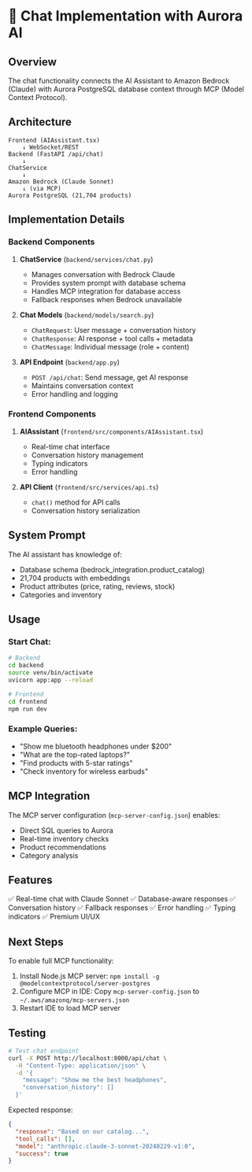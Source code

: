 # 🤖 Chat Implementation with Aurora AI

## Overview

The chat functionality connects the AI Assistant to Amazon Bedrock (Claude) with Aurora PostgreSQL database context through MCP (Model Context Protocol).

## Architecture

```
Frontend (AIAssistant.tsx)
    ↓ WebSocket/REST
Backend (FastAPI /api/chat)
    ↓
ChatService
    ↓
Amazon Bedrock (Claude Sonnet)
    ↓ (via MCP)
Aurora PostgreSQL (21,704 products)
```

## Implementation Details

### Backend Components

1. **ChatService** (`backend/services/chat.py`)
   - Manages conversation with Bedrock Claude
   - Provides system prompt with database schema
   - Handles MCP integration for database access
   - Fallback responses when Bedrock unavailable

2. **Chat Models** (`backend/models/search.py`)
   - `ChatRequest`: User message + conversation history
   - `ChatResponse`: AI response + tool calls + metadata
   - `ChatMessage`: Individual message (role + content)

3. **API Endpoint** (`backend/app.py`)
   - `POST /api/chat`: Send message, get AI response
   - Maintains conversation context
   - Error handling and logging

### Frontend Components

1. **AIAssistant** (`frontend/src/components/AIAssistant.tsx`)
   - Real-time chat interface
   - Conversation history management
   - Typing indicators
   - Error handling

2. **API Client** (`frontend/src/services/api.ts`)
   - `chat()` method for API calls
   - Conversation history serialization

## System Prompt

The AI assistant has knowledge of:
- Database schema (bedrock_integration.product_catalog)
- 21,704 products with embeddings
- Product attributes (price, rating, reviews, stock)
- Categories and inventory

## Usage

### Start Chat:

```bash
# Backend
cd backend
source venv/bin/activate
uvicorn app:app --reload

# Frontend
cd frontend
npm run dev
```

### Example Queries:

- "Show me bluetooth headphones under $200"
- "What are the top-rated laptops?"
- "Find products with 5-star ratings"
- "Check inventory for wireless earbuds"

## MCP Integration

The MCP server configuration (`mcp-server-config.json`) enables:
- Direct SQL queries to Aurora
- Real-time inventory checks
- Product recommendations
- Category analysis

## Features

✅ Real-time chat with Claude Sonnet
✅ Database-aware responses
✅ Conversation history
✅ Fallback responses
✅ Error handling
✅ Typing indicators
✅ Premium UI/UX

## Next Steps

To enable full MCP functionality:
1. Install Node.js MCP server: `npm install -g @modelcontextprotocol/server-postgres`
2. Configure MCP in IDE: Copy `mcp-server-config.json` to `~/.aws/amazonq/mcp-servers.json`
3. Restart IDE to load MCP server

## Testing

```bash
# Test chat endpoint
curl -X POST http://localhost:8000/api/chat \
  -H "Content-Type: application/json" \
  -d '{
    "message": "Show me the best headphones",
    "conversation_history": []
  }'
```

Expected response:
```json
{
  "response": "Based on our catalog...",
  "tool_calls": [],
  "model": "anthropic.claude-3-sonnet-20240229-v1:0",
  "success": true
}
```
